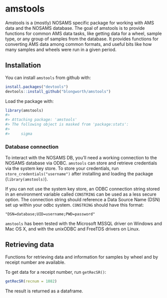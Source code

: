 
<!-- README.md is generated from README.Rmd. Please edit that file -->

# amstools

Amstools is a (mostly) NOSAMS specific package for working with AMS data
and the NOSAMS database. The goal of amstools is to provide functions
for common AMS data tasks, like getting data for a wheel, sample type,
or any group of samples from the database. It provides functions for
converting AMS data among common formats, and useful bits like how many
samples and wheels were run in a given period.

## Installation

You can install `amstools` from github with:

``` r
install.packages("devtools")
devtools::install_github("blongworth/amstools")
```

Load the package with:

``` r
library(amstools)
#> 
#> Attaching package: 'amstools'
#> The following object is masked from 'package:stats':
#> 
#>     sigma
```

### Database connection

To interact with the NOSAMS DB, you’ll need a working connection to the
NOSAMS database via ODBC. `amstools` can store and retrieve credentials
via the system key store. To store your credentials, run
`store_credentials("username")` after installing and loading the package
(`library(amstools)`).

If you can not use the system key store, an ODBC connection string
stored in an environment variable called `CONSTRING` can be used as a
less secure option. The connection string should reference a Data Source
Name (DSN) set up within your odbc system. `CONSTRING` should have this
format:

    "DSN=database;UID=username;PWD=password"

`amstools` has been tested with the Microsoft MSSQL driver on Windows
and Mac OS X, and with the unixODBC and FreeTDS drivers on Linux.

## Retrieving data

Functions for retrieving data and information for samples by wheel and
by receipt number are available.

To get data for a receipt number, run `getRecSR()`:

``` r
getRecSR(recnum = 1082)
```

The result is returned as a dataframe.

